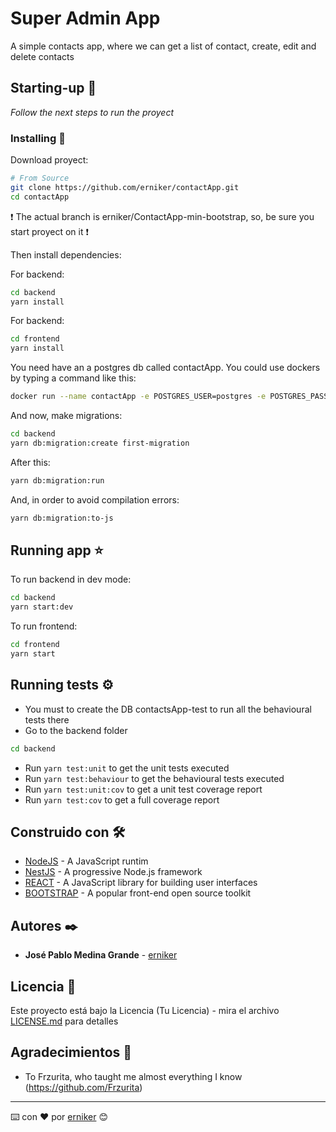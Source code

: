# Super Admin App

A simple contacts app, where we can get a list of contact, create, edit and delete contacts

## Starting-up 🚀

_Follow the next steps to run the proyect_

### Installing 🔧

Download proyect: 

```bash
# From Source
git clone https://github.com/erniker/contactApp.git
cd contactApp
```
❗ The actual branch is erniker/ContactApp-min-bootstrap, so, be sure you start proyect on it ❗

Then install dependencies:

For backend:
```bash
cd backend
yarn install
```

For backend:
```bash
cd frontend
yarn install
```
You need have an a postgres db called contactApp. You could use dockers by typing a command like this:
```bash
docker run --name contactApp -e POSTGRES_USER=postgres -e POSTGRES_PASSWORD=postgres -p 5432:5432
```

And now, make migrations:
```bash
cd backend
yarn db:migration:create first-migration
```
After this:
```bash
yarn db:migration:run
```
And, in order to avoid compilation errors:
```bash
yarn db:migration:to-js
```

## Running app ⭐

To run backend in dev mode:
```bash
cd backend
yarn start:dev
```
To run frontend:
```bash
cd frontend
yarn start
```

## Running tests ⚙️

- You must to create the DB contactsApp-test to run all the behavioural tests there
- Go to the backend folder
```bash
cd backend
```
- Run `yarn test:unit` to get the unit tests executed
- Run `yarn test:behaviour` to get the behavioural tests executed
- Run `yarn test:unit:cov` to get a unit test coverage report
- Run `yarn test:cov` to get a full coverage report

## Construido con 🛠️

* [NodeJS](https://nodejs.org/es/) - A JavaScript runtim
* [NestJS](https://nestjs.com/) - A progressive Node.js framework
* [REACT](https://reactjs.org/) - A JavaScript library for building user interfaces
* [BOOTSTRAP](https://getbootstrap.com/) - A popular front-end open source toolkit

## Autores ✒️

* **José Pablo Medina Grande** - [erniker](https://github.com/erniker)

## Licencia 📄

Este proyecto está bajo la Licencia (Tu Licencia) - mira el archivo [LICENSE.md](LICENSE.md) para detalles

## Agradecimientos 🎁

* To Frzurita, who taught me almost everything I know (https://github.com/Frzurita)


---
⌨️ con ❤️ por [erniker](https://github.com/erniker) 😊
